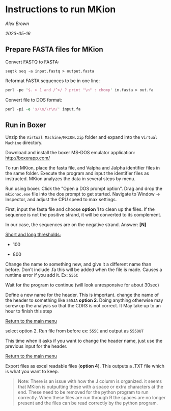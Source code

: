 # Instructions to run MKion

*Alex Brown*

*2023-05-16*

## Prepare FASTA files for MKion

Convert FASTQ to FASTA:

```
seqtk seq -a input.fastq > output.fasta
```

Reformat FASTA sequences to be in one line: 

````perl
perl -pe '$. > 1 and /^>/ ? print "\n" : chomp' in.fasta > out.fa
````

Convert file to DOS format:

```perl
perl -pi -e 's/\n/\r\n/' input.fa
```



## Run in Boxer

Unzip the `Virtual Machine/MKION.zip` folder and expand into the `Virtual Machine` directory.

Download and install the boxer MS-DOS emulator application:
http://boxerapp.com/



To run MKion, place the fasta file, and Valpha and Jalpha identifier files in the same folder. Execute the program and input the identifier files as instructed. MKion analyzes the data in several steps by menu. 



Run using boxer. Click the "Open a DOS prompt option".
Drag and drop the `mkionoc.exe` file into the dos prompt to get started.
Navigate to Window → Inspector, and adjust the CPU speed to max settings.



First, input the fasta file and choose **option 1** to clean up the files. If the sequence is not the positive strand, it will be converted to its complement.

In our case, the sequences are on the negative strand. Answer: **[N]**	

<u>Short and long thresholds:</u>

* 100

* 800

Change the name to something new, and give it a different name than before. Don't include .fa this will be added when the file is made. Causes a runtime error if you add it. Ex: `555C`

Wait for the program to continue (will look unresponsive for about 30sec)

Define a new name for the header. This is important. change the name of the header to something like `555JA`  **option 2**. Doing anything otherwise may screw up the analysis so that the CDR3 is not correct. It May take up to an hour to finish this step



<u>Return to the main menu</u>

select option 2. Run file from before ex: `555C` and output as `555OUT`

This time when it asks if you want to change the header name, just use the previous input for the header.

<u>Return to the main menu</u>

Export files as excel readable files (**option 4**). This outputs a .TXT file which is what you want to keep.

> Note: There is an issue with how the J column is organized. it seems that MKion is outputting these with a space or extra characters at the end. These need to be removed for the python program to run correctly. When these files are run through R the spaces are no longer present and the files can be read correctly by the python program.
